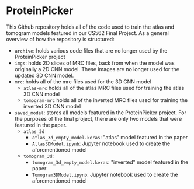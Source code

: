 # ProteinPicker

This Github repository holds all of the code used to train the atlas and tomogram models featured in our CS562 Final Project. As a general overview of how the repository is structured:

- `archive`: holds various code files that are no longer used by the ProteinPicker project
- `imgs`: holds 2D slices of MRC files, back from when the model was originally a 2D CNN model. These images are no longer used for the updated 3D CNN model.
- `mrc`: holds all of the mrc files used for the 3D CNN model
    - `atlas-mrc` holds all of the atlas MRC files used for training the atlas 3D CNN model
    - `tomogram-mrc` holds all of the inverted MRC files used for training the inverted 3D CNN model
- `saved_model`: stores all models featured in the ProteinPicker project. For the purposes of the final project, there are only two models that were featured in the paper.
    - `atlas_3d`
        - `atlas_3d_empty_model.keras`: "atlas" model featured in the paper
        - `Atlas3DModel.ipynb`: Jupyter notebook used to create the aforementioned model
    - `tomogram_3d`:
        - `tomogram_3d_empty_model.keras`: "inverted" model featured in the paper
        - `Tomogram3DModel.ipynb`: Jupyter notebook used to create the aforementioned model
